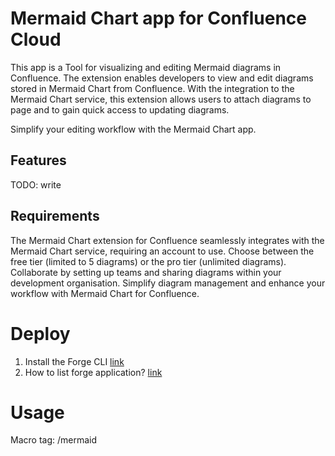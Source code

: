 # Mermaid Chart app for Confluence Cloud

This app is a Tool for visualizing and editing Mermaid diagrams in Confluence. The extension enables developers to view and edit diagrams stored in Mermaid Chart from Confluence. With the integration to the Mermaid Chart service, this extension allows users to attach diagrams to page and to gain quick access to updating diagrams.

Simplify your editing workflow with the Mermaid Chart app.

## Features

TODO: write

## Requirements

The Mermaid Chart extension for Confluence seamlessly integrates with the Mermaid Chart service, requiring an account to use. Choose between the free tier (limited to 5 diagrams) or the pro tier (unlimited diagrams). Collaborate by setting up teams and sharing diagrams within your development organisation. Simplify diagram management and enhance your workflow with Mermaid Chart for Confluence.

# Deploy

1. Install the Forge CLI [link](https://developer.atlassian.com/platform/forge/getting-started/#install-the-forge-cli)
2. How to list forge application? [link](https://developer.atlassian.com/platform/marketplace/listing-forge-apps/)

# Usage

Macro tag: /mermaid
